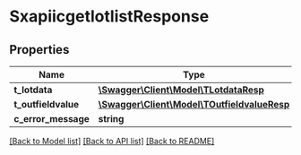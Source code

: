 # SxapiicgetlotlistResponse

## Properties
Name | Type | Description | Notes
------------ | ------------- | ------------- | -------------
**t_lotdata** | [**\Swagger\Client\Model\TLotdataResp**](TLotdataResp.md) |  | [optional] 
**t_outfieldvalue** | [**\Swagger\Client\Model\TOutfieldvalueResp**](TOutfieldvalueResp.md) |  | [optional] 
**c_error_message** | **string** |  | [optional] 

[[Back to Model list]](../README.md#documentation-for-models) [[Back to API list]](../README.md#documentation-for-api-endpoints) [[Back to README]](../README.md)


